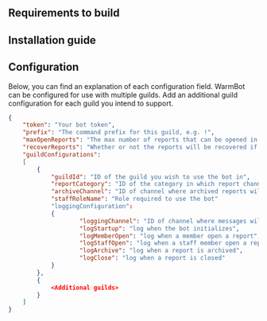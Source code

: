 ## Requirements to build

## Installation guide

## Configuration

Below, you can find an explanation of each configuration field.
WarmBot can be configured for use with multiple guilds.
Add an additional guild configuration for each guild you intend to support. 

```json
{
	"token": "Your bot token",
	"prefix": "The command prefix for this guild, e.g. !",
	"maxOpenReports": "The max number of reports that can be opened in any configured guild",
	"recoverReports": "Whether or not the reports will be recovered if the bot goes offline. Saves to disk if true",
	"guildConfigurations": 
	[
	    {
	        "guildId": "ID of the guild you wish to use the bot in",
	        "reportCategory": "ID of the category in which report channels will be created",
	        "archiveChannel": "ID of channel where archived reports will be sent",
	        "staffRoleName": "Role required to use the bot"
	        "loggingConfiguration": 
	        {
                    "loggingChannel": "ID of channel where messages will be logged",
                    "logStartup": "log when the bot initializes",
                    "logMemberOpen": "log when a member open a report",
                    "logStaffOpen": "log when a staff member open a report",
                    "logArchive": "log when a report is archived",
                    "logClose": "log when a report is closed"
	        }
	    },
	    {
	        <Additional guilds>
	    }
	]
}
```